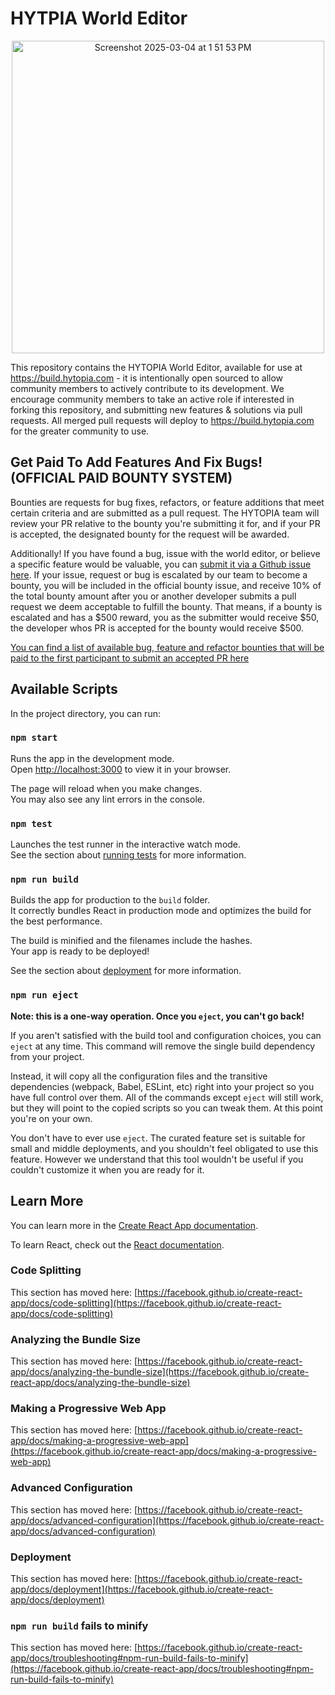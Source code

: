 # HYTPIA World Editor

<p align="center">
<img width="500" alt="Screenshot 2025-03-04 at 1 51 53 PM" src="https://github.com/user-attachments/assets/b3ca4a7c-cdfc-41c6-a35c-445735dfe837" />
</p>

This repository contains the HYTOPIA World Editor, available for use at https://build.hytopia.com - it is intentionally open sourced to allow community members to actively contribute to its development. We encourage community members to take an active role if interested in forking this repository, and submitting new features & solutions via pull requests. All merged pull requests will deploy to https://build.hytopia.com for the greater community to use.

## Get Paid To Add Features And Fix Bugs! (OFFICIAL PAID BOUNTY SYSTEM)
Bounties are requests for bug fixes, refactors, or feature additions that meet certain criteria and are submitted as a pull request. The HYTOPIA team will review your PR relative to the bounty you're submitting it for, and if your PR is accepted, the designated bounty for the request will be awarded.

Additionally! If you have found a bug, issue with the world editor, or believe a specific feature would be valuable, you can [submit it via a Github issue here](https://github.com/hytopiagg/world-editor/issues). If your issue, request or bug is escalated by our team to become a bounty, you will be included in the official bounty issue, and receive 10% of the total bounty amount after you or another developer submits a pull request we deem acceptable to fulfill the bounty. That means, if a bounty is escalated and has a $500 reward, you as the submitter would receive $50, the developer whos PR is accepted for the bounty would receive $500. 

[You can find a list of available bug, feature and refactor bounties that will be paid to the first participant to submit an accepted PR here](https://github.com/hytopiagg/world-editor/labels/BOUNTY)

## Available Scripts

In the project directory, you can run:

### `npm start`

Runs the app in the development mode.\
Open [http://localhost:3000](http://localhost:3000) to view it in your browser.

The page will reload when you make changes.\
You may also see any lint errors in the console.

### `npm test`

Launches the test runner in the interactive watch mode.\
See the section about [running tests](https://facebook.github.io/create-react-app/docs/running-tests) for more information.

### `npm run build`

Builds the app for production to the `build` folder.\
It correctly bundles React in production mode and optimizes the build for the best performance.

The build is minified and the filenames include the hashes.\
Your app is ready to be deployed!

See the section about [deployment](https://facebook.github.io/create-react-app/docs/deployment) for more information.

### `npm run eject`

**Note: this is a one-way operation. Once you `eject`, you can't go back!**

If you aren't satisfied with the build tool and configuration choices, you can `eject` at any time. This command will remove the single build dependency from your project.

Instead, it will copy all the configuration files and the transitive dependencies (webpack, Babel, ESLint, etc) right into your project so you have full control over them. All of the commands except `eject` will still work, but they will point to the copied scripts so you can tweak them. At this point you're on your own.

You don't have to ever use `eject`. The curated feature set is suitable for small and middle deployments, and you shouldn't feel obligated to use this feature. However we understand that this tool wouldn't be useful if you couldn't customize it when you are ready for it.

## Learn More

You can learn more in the [Create React App documentation](https://facebook.github.io/create-react-app/docs/getting-started).

To learn React, check out the [React documentation](https://reactjs.org/).

### Code Splitting

This section has moved here: [https://facebook.github.io/create-react-app/docs/code-splitting](https://facebook.github.io/create-react-app/docs/code-splitting)

### Analyzing the Bundle Size

This section has moved here: [https://facebook.github.io/create-react-app/docs/analyzing-the-bundle-size](https://facebook.github.io/create-react-app/docs/analyzing-the-bundle-size)

### Making a Progressive Web App

This section has moved here: [https://facebook.github.io/create-react-app/docs/making-a-progressive-web-app](https://facebook.github.io/create-react-app/docs/making-a-progressive-web-app)

### Advanced Configuration

This section has moved here: [https://facebook.github.io/create-react-app/docs/advanced-configuration](https://facebook.github.io/create-react-app/docs/advanced-configuration)

### Deployment

This section has moved here: [https://facebook.github.io/create-react-app/docs/deployment](https://facebook.github.io/create-react-app/docs/deployment)

### `npm run build` fails to minify

This section has moved here: [https://facebook.github.io/create-react-app/docs/troubleshooting#npm-run-build-fails-to-minify](https://facebook.github.io/create-react-app/docs/troubleshooting#npm-run-build-fails-to-minify)
